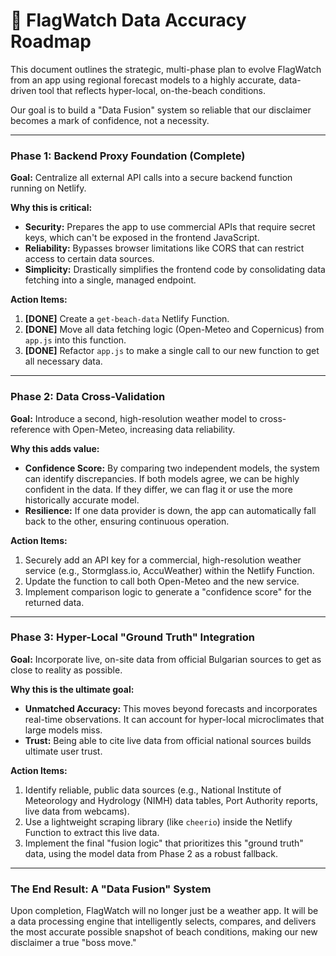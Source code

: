 # 🚩 FlagWatch Data Accuracy Roadmap

This document outlines the strategic, multi-phase plan to evolve FlagWatch from an app using regional forecast models to a highly accurate, data-driven tool that reflects hyper-local, on-the-beach conditions.

Our goal is to build a "Data Fusion" system so reliable that our disclaimer becomes a mark of confidence, not a necessity.

---

### **Phase 1: Backend Proxy Foundation (Complete)**

**Goal:** Centralize all external API calls into a secure backend function running on Netlify.

**Why this is critical:**
-   **Security:** Prepares the app to use commercial APIs that require secret keys, which can't be exposed in the frontend JavaScript.
-   **Reliability:** Bypasses browser limitations like CORS that can restrict access to certain data sources.
-   **Simplicity:** Drastically simplifies the frontend code by consolidating data fetching into a single, managed endpoint.

**Action Items:**
1.  **[DONE]** Create a `get-beach-data` Netlify Function.
2.  **[DONE]** Move all data fetching logic (Open-Meteo and Copernicus) from `app.js` into this function.
3.  **[DONE]** Refactor `app.js` to make a single call to our new function to get all necessary data.

---

### **Phase 2: Data Cross-Validation**

**Goal:** Introduce a second, high-resolution weather model to cross-reference with Open-Meteo, increasing data reliability.

**Why this adds value:**
-   **Confidence Score:** By comparing two independent models, the system can identify discrepancies. If both models agree, we can be highly confident in the data. If they differ, we can flag it or use the more historically accurate model.
-   **Resilience:** If one data provider is down, the app can automatically fall back to the other, ensuring continuous operation.

**Action Items:**
1.  Securely add an API key for a commercial, high-resolution weather service (e.g., Stormglass.io, AccuWeather) within the Netlify Function.
2.  Update the function to call both Open-Meteo and the new service.
3.  Implement comparison logic to generate a "confidence score" for the returned data.

---

### **Phase 3: Hyper-Local "Ground Truth" Integration**

**Goal:** Incorporate live, on-site data from official Bulgarian sources to get as close to reality as possible.

**Why this is the ultimate goal:**
-   **Unmatched Accuracy:** This moves beyond forecasts and incorporates real-time observations. It can account for hyper-local microclimates that large models miss.
-   **Trust:** Being able to cite live data from official national sources builds ultimate user trust.

**Action Items:**
1.  Identify reliable, public data sources (e.g., National Institute of Meteorology and Hydrology (NIMH) data tables, Port Authority reports, live data from webcams).
2.  Use a lightweight scraping library (like `cheerio`) inside the Netlify Function to extract this live data.
3.  Implement the final "fusion logic" that prioritizes this "ground truth" data, using the model data from Phase 2 as a robust fallback.

---

### **The End Result: A "Data Fusion" System**

Upon completion, FlagWatch will no longer just be a weather app. It will be a data processing engine that intelligently selects, compares, and delivers the most accurate possible snapshot of beach conditions, making our new disclaimer a true "boss move."